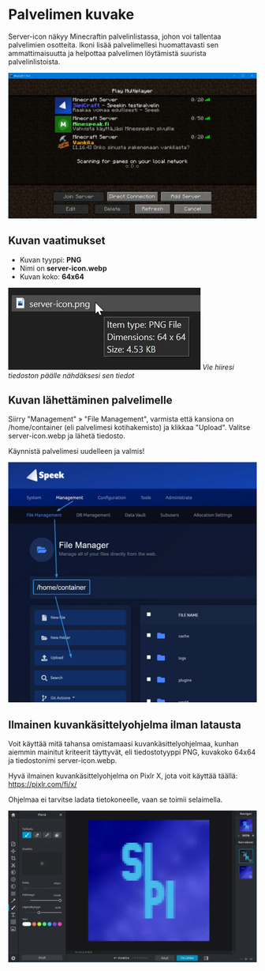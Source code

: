 # Palvelimen kuvake
Server-icon näkyy Minecraftin palvelinlistassa, johon voi tallentaa palvelimien osotteita. Ikoni lisää palvelimellesi huomattavasti sen ammattimaisuutta ja helpottaa palvelimen löytämistä suurista palvelinlistoista.

![](/assets/docs/img/crisp/image_pqmssi.webp)

## Kuvan vaatimukset​
* Kuvan tyyppi: **PNG**
* Nimi on **server-icon.webp**
* Kuvan koko: **64x64**

![](/assets/docs/img/crisp/image_ozxov0.webp)
_Vie hiiresi tiedoston päälle nähdäksesi sen tiedot_

## Kuvan lähettäminen palvelimelle​
Siirry "Management" » "File Management", varmista että kansiona on /home/container (eli palvelimesi kotihakemisto) ja klikkaa "Upload". Valitse server-icon.webp ja lähetä tiedosto.

Käynnistä palvelimesi uudelleen ja valmis!

![](/assets/docs/img/crisp/image_184e2nj.webp)

## Ilmainen kuvankäsittelyohjelma ilman latausta​
Voit käyttää mitä tahansa omistamaasi kuvankäsittelyohjelmaa, kunhan aiemmin mainitut kriteerit täyttyvät, eli tiedostotyyppi PNG, kuvakoko 64x64 ja tiedostonimi server-icon.webp.

Hyvä ilmainen kuvankäsittelyohjelma on Pixlr X, jota voit käyttää täällä: https://pixlr.com/fi/x/

Ohjelmaa ei tarvitse ladata tietokoneelle, vaan se toimii selaimella.

![](/assets/docs/img/crisp/image_15x83xj.webp)